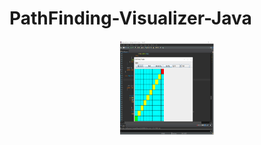 # PathFinding-Visualizer-Java
<p align="center">
    <img src="https://github.com/Mayank-Maurya/PathFinding-Visualizer-Java/blob/main/pathfinding.png" alt="Logo" width="150" height="150">
  </a>
</p>
